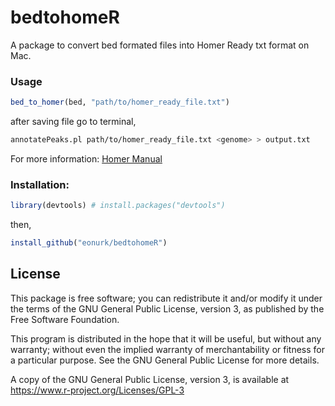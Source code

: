 # bedtohomeR

A package to convert bed formated files into Homer Ready txt format on Mac.

### Usage
```r
bed_to_homer(bed, "path/to/homer_ready_file.txt")
```
after saving file go to terminal,

```bash
annotatePeaks.pl path/to/homer_ready_file.txt <genome> > output.txt
```
For more information: [Homer Manual](http://homer.ucsd.edu/homer/ngs/annotation.html)

### Installation:
```r 
library(devtools) # install.packages("devtools")
```
then,
```r
install_github("eonurk/bedtohomeR")
```

## License

This package is free software; you can redistribute it and/or modify it
under the terms of the GNU General Public License, version 3, as
published by the Free Software Foundation.

This program is distributed in the hope that it will be useful, but
without any warranty; without even the implied warranty of
merchantability or fitness for a particular purpose.  See the GNU
General Public License for more details.

A copy of the GNU General Public License, version 3, is available at
<https://www.r-project.org/Licenses/GPL-3>